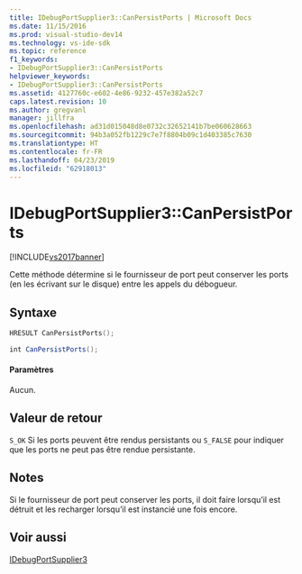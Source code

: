 ```yaml
---
title: IDebugPortSupplier3::CanPersistPorts | Microsoft Docs
ms.date: 11/15/2016
ms.prod: visual-studio-dev14
ms.technology: vs-ide-sdk
ms.topic: reference
f1_keywords:
- IDebugPortSupplier3::CanPersistPorts
helpviewer_keywords:
- IDebugPortSupplier3::CanPersistPorts
ms.assetid: 4127760c-e602-4e86-9232-457e382a52c7
caps.latest.revision: 10
ms.author: gregvanl
manager: jillfra
ms.openlocfilehash: ad31d015048d8e0732c32652141b7be060628663
ms.sourcegitcommit: 94b3a052fb1229c7e7f8804b09c1d403385c7630
ms.translationtype: HT
ms.contentlocale: fr-FR
ms.lasthandoff: 04/23/2019
ms.locfileid: "62918013"
---
```

# <a name="idebugportsupplier3canpersistports"></a>IDebugPortSupplier3::CanPersistPorts
[!INCLUDE[vs2017banner](../../../includes/vs2017banner.md)]

Cette méthode détermine si le fournisseur de port peut conserver les ports (en les écrivant sur le disque) entre les appels du débogueur.  
  
## <a name="syntax"></a>Syntaxe  
  
```cpp  
HRESULT CanPersistPorts();  
```  
  
```csharp  
int CanPersistPorts();  
```  
  
#### <a name="parameters"></a>Paramètres  
 Aucun.  
  
## <a name="return-value"></a>Valeur de retour  
 `S_OK` Si les ports peuvent être rendus persistants ou `S_FALSE` pour indiquer que les ports ne peut pas être rendue persistante.  
  
## <a name="remarks"></a>Notes  
 Si le fournisseur de port peut conserver les ports, il doit faire lorsqu’il est détruit et les recharger lorsqu’il est instancié une fois encore.  
  
## <a name="see-also"></a>Voir aussi  
 [IDebugPortSupplier3](../../../extensibility/debugger/reference/idebugportsupplier3.md)
